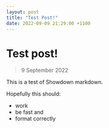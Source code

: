 ```yaml
---
layout: post
title: "Test Post!"
date: 2022-09-09 21:29:00 +1100
---
```


# Test post!
> 9 September 2022

This is a test of Showdown markdown.

Hopefully this should:
 - work
 - be fast and
 - format correctly